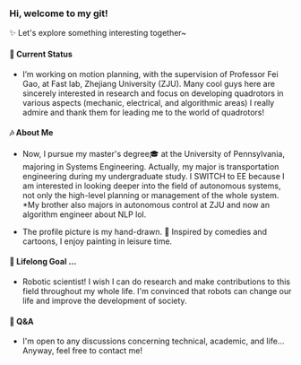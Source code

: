 ### Hi, welcome to my git!

:sparkles: Let's explore something interesting together~

#### 🍃 Current Status

- I’m working on motion planning, with the supervision of Professor Fei Gao, at Fast lab, Zhejiang University (ZJU). 
Many cool guys here are sincerely interested in research and focus on developing quadrotors in various aspects (mechanic, electrical, and algorithmic areas) 
I really admire and thank them for leading me to the world of quadrotors!

####  :notes: About Me

- Now, I pursue my master's degree:mortar_board: at the University of Pennsylvania, majoring in Systems Engineering. 
Actually, my major is transportation engineering during my undergraduate study.
I SWITCH to EE because I am interested in looking deeper into the field of autonomous systems, not only the high-level planning or management of the whole system. 
*My brother also majors in autonomous control at ZJU and now an algorithm engineer about NLP lol.

- The profile picture is my hand-drawn. 🌸 Inspired by comedies and cartoons, I enjoy painting in leisure time.
#### 🍂 Lifelong Goal ... 

- Robotic scientist! I wish I can do research and make contributions to this field throughout my whole life. 
I'm convinced that robots can change our life and improve the development of society.

#### 💬 Q&A

- I'm open to any discussions concerning technical, academic, and life... Anyway, feel free to contact me! 

